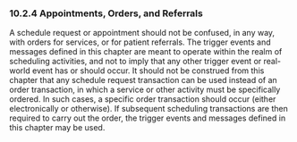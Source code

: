 ### 10.2.4 Appointments, Orders, and Referrals

A schedule request or appointment should not be confused, in any way, with orders for services, or for patient referrals. The trigger events and messages defined in this chapter are meant to operate within the realm of scheduling activities, and not to imply that any other trigger event or real-world event has or should occur. It should not be construed from this chapter that any schedule request transaction can be used instead of an order transaction, in which a service or other activity must be specifically ordered. In such cases, a specific order transaction should occur (either electronically or otherwise). If subsequent scheduling transactions are then required to carry out the order, the trigger events and messages defined in this chapter may be used.
